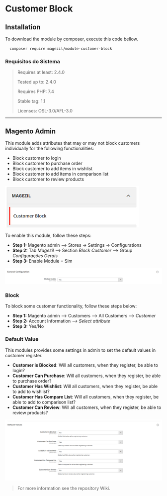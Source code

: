 # Customer Block

## Installation

To download the module by composer, execute this code bellow.

```sh
  composer require magezil/module-customer-block
```

### Requisitos do Sistema

> Requires at least: 2.4.0
>
> Tested up to: 2.4.0
>
> Requires PHP: 7.4
>
> Stable tag: 1.1
>
> Licenses: OSL-3.0/AFL-3.0

---

## Magento Admin

This module adds attributes that may or may not block customers individually for the following functionalities:

- Block customer to login
- Block customer to purchase order
- Block customer to add items in wishlist
- Block customer to add items in comparison list
- Block customer to review products

![ScreenShot](https://github.com/santanaluc94/Magezil_CustomerBlock/blob/master/Readme/Images/en_US/magezil-module.jpg)

To enable this module, follow these steps:
  - **Step 1:** Magento admin --> Stores -> Settings -> Configurations
  - **Step 2:** Tab _Magezil_ --> Section _Block Customer_ --> Group _Configurações Gerais_
  - **Step 3:** Enable Module = Sim

![ScreenShot](https://github.com/santanaluc94/Magezil_CustomerBlock/blob/master/Readme/Images/en_US/general-configurations.jpg)

### Block

To block some customer functionality, follow these steps below:
  - **Step 1:** Magento admin --> Customers --> All Customers --> _Customer_
  - **Step 2:** Account Information --> _Select attribute_
  - **Step 3:** Yes/No

### Default Value

This modules provides some settings in admin to set the default values in customer register.
  - **Customer is Blocked**: Will all customers, when they register, be able to login?
  - **Customer Can Purchase**: Will all customers, when they register, be able to purchase order?
  - **Customer Has Wishlist**: Will all customers, when they register, be able to add to wishlist?
  - **Customer Has Compare List**: Will all customers, when they register, be able to add to comparison list?
  - **Customer Can Review**: Will all customers, when they register, be able to review products?

![ScreenShot](https://github.com/santanaluc94/Magezil_CustomerBlock/blob/master/Readme/Images/en_US/default-values.jpg)

> For more information see the repository Wiki.
